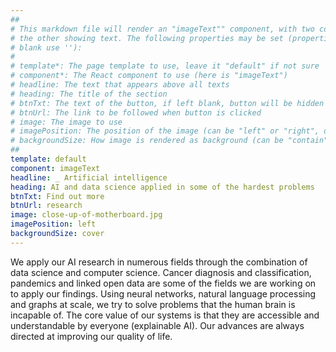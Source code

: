 ```yaml
---
##
# This markdown file will render an "imageText"" component, with two columns: one column showing an image and
# the other showing text. The following properties may be set (properties with * are required, to leave a property
# blank use ''):
#
# template*: The page template to use, leave it "default" if not sure
# component*: The React component to use (here is "imageText")
# headline: The text that appears above all texts
# heading: The title of the section
# btnTxt: The text of the button, if left blank, button will be hidden
# btnUrl: The link to be followed when button is clicked
# image: The image to use
# imagePosition: The position of the image (can be "left" or "right", default is "left")
# backgroundSize: How image is rendered as background (can be "contain" or "cover", default is "cover")
##
template: default
component: imageText
headline: _ Artificial intelligence
heading: AI and data science applied in some of the hardest problems
btnTxt: Find out more
btnUrl: research
image: close-up-of-motherboard.jpg
imagePosition: left
backgroundSize: cover
---
```


We apply our AI research in numerous fields through the combination of data science and computer science.
Cancer diagnosis and classification, pandemics and linked open data are some of the fields we are working on to apply our findings.
Using neural networks, natural language processing and graphs at scale, we try to solve problems that the human brain is incapable of.
The core value of our systems is that they are accessible and understandable by everyone (explainable AI).
Our advances are always directed at improving our quality of life.
